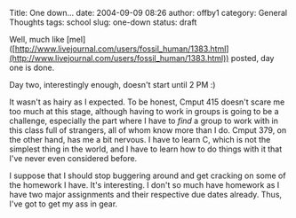 Title: One down...
date: 2004-09-09 08:26
author: offby1
category: General Thoughts
tags: school
slug: one-down
status: draft

Well, much like \[mel\]([http://www.livejournal.com/users/fossil_human/1383.html](http://www.livejournal.com/users/fossil_human/1383.html)) posted, day one is done.

Day two, interestingly enough, doesn't start until 2 PM :)

It wasn't as hairy as I expected. To be honest, Cmput 415 doesn't scare me too much at this stage, although having to work in groups is going to be a challenge, especially the part where I have to _find_ a group to work with in this class full of strangers, all of whom know more than I do. Cmput 379, on the other hand, has me a bit nervous. I have to learn C, which is not the simplest thing in the world, and I have to learn how to do things with it that I've never even considered before.

I suppose that I should stop buggering around and get cracking on some of the homework I have. It's interesting. I don't so much have homework as I have two major assignments and their respective due dates already. Thus, I've got to get my ass in gear.
